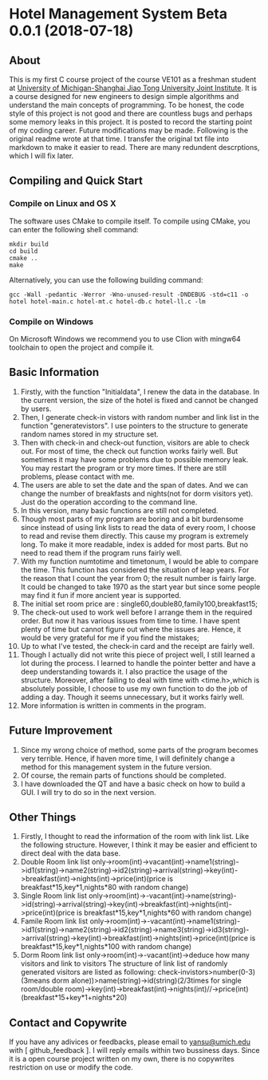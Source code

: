 # Hotel Management System Beta 0.0.1 (2018-07-18)  

## About
This is my first C course project of the course VE101 as a freshman student at [University of Michigan-Shanghai Jiao Tong University Joint Institute](http://umji.sjtu.edu.cn/). It is a course designed for new engineers to design simple algorithms and understand the main concepts of programming. To be honest, the code style of this project is not good and there are countless bugs and perhaps some memory leaks in this project. It is posted to record the starting point of my coding career. Future modifications may be made. Following is the original readme wrote at that time. I transfer the original txt file into markdown to make it easier to read. There are many redundent descrptions, which I will fix later.
 
## Compiling and Quick Start
### Compile on Linux and OS X
The software uses CMake to compile itself.
To compile using CMake, you can enter the following shell command:
```commandline
mkdir build
cd build
cmake ..
make
```

Alternatively, you can use the following building command:
```commandline
gcc -Wall -pedantic -Werror -Wno-unused-result -DNDEBUG -std=c11 -o hotel hotel-main.c hotel-mt.c hotel-db.c hotel-ll.c -lm
```

### Compile on Windows
On Microsoft Windows we recommend you to use Clion with mingw64 toolchain to open the project and compile it. 
 
## Basic Information
1.	Firstly, with the function "Initialdata", I renew the data in the database. In the current version, the size of the hotel is fixed and cannot be changed by users.
1.	Then, I generate check-in vistors with random number and link list in the function "generatevistors". I use pointers to the structure to generate random names stored in my structure set.
1.	Then with check-in and check-out function, visitors are able to check out. For most of time, the check out function works fairly well. But sometimes it may have some problems due to possible memory leak. You may restart
the program or try more times. If there are still problems, please contact with me. 
1.	The users are able to set the date and the span of dates. And we can change the number of breakfasts and nights(not for dorm visitors yet). Just do the operation according to the command line.
1.	In this version, many basic functions are still not completed.
1.	Though most parts of my program are boring and a bit burdensome since instead of using link lists to read the data of every room, I choose to read and revise them directly. This cause my program is extremely long. To make it more readable, index is added for most parts. But no need to read them if the program runs fairly well.
1.	With my function numtotime and timetonum, I would be able to compare the time. This function has considered the situation of leap years. For the reason that I count the year from 0; the result number is fairly large. It could be changed to take 1970 as the start year but since some people may find it fun if more ancient year is supported.
1.	The initial set room price are : single60,double80,family100,breakfast15;
1.	The check-out used to work well before I arrange them in the required order. But now it has various issues from time to time. I have spent plenty of time but cannot figure out where the issues are. Hence, it would be very grateful for me if you find the mistakes;
1.	Up to what I've tested, the check-in card and the receipt are fairly well.
1.	Though I actually did not write this piece of project well, I still learned a lot during the process. I learned to handle the pointer better and have a deep understanding towards it. I also practice the usage of the structure. Moreover, after failing to deal with time with <time.h>,which is absolutely possible, I choose to use my own function to do the job of adding a day. Though it seems unnecessary, but it works fairly well.
1.	More information is written in comments in the program.

## Future Improvement
1.	Since my wrong choice of method, some parts of the program becomes very terrible. Hence, if haven more time, I will definitely change a method for this management system in the future version.
1.	Of course, the remain parts of functions should be completed.
1.	I have downloaded the QT and have a basic check on how to build a GUI. I will try to do so in the next version.

## Other Things
1.	Firstly, I thought to read the information of the room with link list.  Like the following structure. However, I think it may be easier and efficient to direct deal with the data base.
1. Double Room link list only->room(int)->vacant(int)->name1(string)->id1(string)->name2(string)->id2(string)->arrival(string)->key(int)->breakfast(int)->nights(int)->price(int)(price is breakfast\*15,key\*1,nights\*80 with random change)
1. Single Room link list only->room(int)->-vacant(int)->name(string)->id(string)->arrival(string)->key(int)->breakfast(int)->nights(int)->price(int)(price is breakfast\*15,key\*1,nights\*60 with random change)
1. Famile Room link list only->room(int)->-vacant(int)->name1(string)->id1(string)->name2(string)->id2(string)->name3(string)->id3(string)->arrival(string)->key(int)->breakfast(int)->nights(int)->price(int)(price is breakfast\*15,key\*1,nights\*100 with random change)
1. Dorm Room link list only->room(int)->-vacant(int)->deduce how many visitors and link to visitors
The structure of link list of randomly generated visitors are listed as following:
check-invistors>number(0-3) (3means dorm alone))>name(string)->id(string)(2/3times for single room/double room)->key(int)->breakfast(int)->nights(int)//->price(int)(breakfast\*15+key\*1+nights\*20)

## Contact and Copywrite
If you have any adivices or feedbacks, please email to <yansu@umich.edu> with \[ github_feedback \]. I will reply emails within two bussiness days. Since it is a open course project written on my own, there is no copywrites restriction on use or modify the code.
